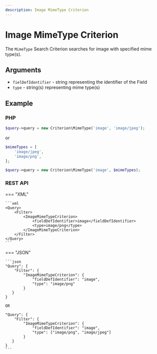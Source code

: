 ```yaml
---
description: Image MimeType Criterion
---
```


# Image MimeType Criterion

The `MimeType` Search Criterion searches for image with specified mime type(s).

## Arguments

- `fielDefIdentifier` - string representing the identifier of the Field
- `type` - string(s) representing mime type(s)

## Example

### PHP

``` php
$query->query = new Criterion\MimeType('image', 'image/jpeg');
```

or 

```php
$mimeTypes = [
    'image/jpeg',
    'image/png',
];

$query->query = new Criterion\MimeType('image', $mimeTypes);

```

### REST API

=== "XML"

    ```xml
    <Query>
        <Filter>
            <ImageMimeTypeCriterion>
                <fieldDefIdentifier>image</fieldDefIdentifier>
                <type>image/png</type>
            </ImageMimeTypeCriterion>
        </Filter>
    </Query>
    ```

=== "JSON"

    ```json
    "Query": {
        "Filter": {
            "ImageMimeTypeCriterion": {
                "fieldDefIdentifier": "image",
                "type": "image/png"
            }
       }
    }

    OR

    "Query": {
        "Filter": {
            "ImageMimeTypeCriterion": {
                "fieldDefIdentifier": "image",
                "type": ["image/png", "image/jpeg"]
            }
       }
    }
    ```